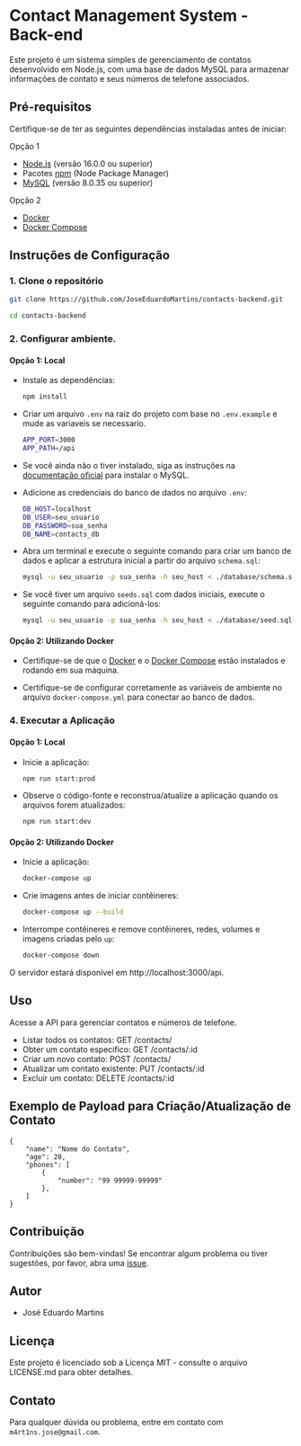 # Contact Management System - Back-end

Este projeto é um sistema simples de gerenciamento de contatos desenvolvido em Node.js, com uma base de dados MySQL para armazenar informações de contato e seus números de telefone associados.

## Pré-requisitos

Certifique-se de ter as seguintes dependências instaladas antes de iniciar:

Opção 1
-   [Node.js](https://nodejs.org/) (versão 16.0.0 ou superior)
-   Pacotes [npm](https://www.npmjs.com/) (Node Package Manager)
-   [MySQL](https://www.mysql.com/downloads/) (versão 8.0.35 ou superior)

Opção 2
-   [Docker](https://docs.docker.com/get-docker/)
-   [Docker Compose](https://docs.docker.com/compose/install/)

## Instruções de Configuração

### 1. Clone o repositório

```bash
git clone https://github.com/JoseEduardoMartins/contacts-backend.git

cd contacts-backend
```

### 2. Configurar ambiente.

#### Opção 1: Local

- Instale as dependências:

    ```bash
    npm install
    ```

- Criar um arquivo `.env` na raiz do projeto com base no `.env.example` e mude as variaveis se necessario.

    ```bash
    APP_PORT=3000
    APP_PATH=/api
    ```

- Se você ainda não o tiver instalado, siga as instruções na [documentação oficial](https://www.mysql.com/downloads/) para instalar o MySQL.

- Adicione as credenciais do banco de dados no arquivo `.env`:

    ```bash
    DB_HOST=localhost
    DB_USER=seu_usuario
    DB_PASSWORD=sua_senha
    DB_NAME=contacts_db
    ```

- Abra um terminal e execute o seguinte comando para criar um banco de dados e aplicar a estrutura inicial a partir do arquivo `schema.sql`:

    ```bash
    mysql -u seu_usuario -p sua_senha -h seu_host < ./database/schema.sql

    ```

- Se você tiver um arquivo `seeds.sql` com dados iniciais, execute o seguinte comando para adicioná-los:
    ```bash
    mysql -u seu_usuario -p sua_senha -h seu_host < ./database/seed.sql
    ```

#### Opção 2: Utilizando Docker

- Certifique-se de que o [Docker](https://docs.docker.com/get-docker/) e o [Docker Compose](https://docs.docker.com/compose/install/) estão instalados e rodando em sua máquina.

- Certifique-se de configurar corretamente as variáveis de ambiente no arquivo `docker-compose.yml` para conectar ao banco de dados.

### 4. Executar a Aplicação

#### Opção 1: Local

- Inicie a aplicação:

    ```bash
    npm run start:prod
    ```

- Observe o código-fonte e reconstrua/atualize a aplicação quando os arquivos forem atualizados:

    ```bash
    npm run start:dev
    ```

#### Opção 2: Utilizando Docker

- Inicie a aplicação:

    ```bash
    docker-compose up
    ```

- Crie imagens antes de iniciar contêineres:

    ```bash
    docker-compose up --build
    ```

- Interrompe contêineres e remove contêineres, redes, volumes e imagens criadas pelo `up`:

    ```bash
    docker-compose down
    ```

O servidor estará disponível em http://localhost:3000/api.

## Uso

Acesse a API para gerenciar contatos e números de telefone.

-   Listar todos os contatos: GET /contacts/
-   Obter um contato específico: GET /contacts/:id
-   Criar um novo contato: POST /contacts/
-   Atualizar um contato existente: PUT /contacts/:id
-   Excluir um contato: DELETE /contacts/:id

## Exemplo de Payload para Criação/Atualização de Contato

```script
{
    "name": "Nome do Contato",
    "age": 20,
    "phones": [
        {
            "number": "99 99999-99999"
        },
    ]
}
```

## Contribuição

Contribuições são bem-vindas! Se encontrar algum problema ou tiver sugestões, por favor, abra uma [issue](https://github.com/JoseEduardoMartins/contacts-backend/issues/new).

## Autor

-   José Eduardo Martins

## Licença

Este projeto é licenciado sob a Licença MIT - consulte o arquivo LICENSE.md para obter detalhes.

## Contato

Para qualquer dúvida ou problema, entre em contato com `m4rt1ns.jose@gmail.com`.
